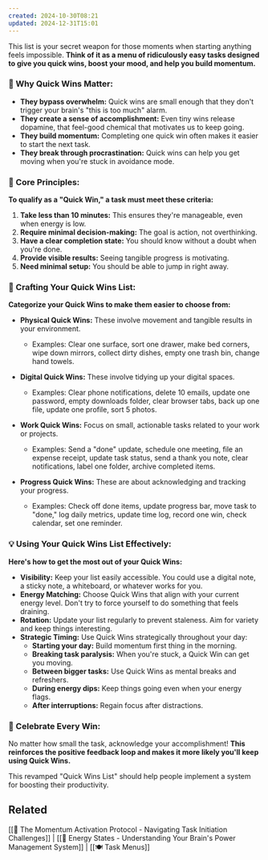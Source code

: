 ```yaml
---
created: 2024-10-30T08:21
updated: 2024-12-31T15:01
---
```


This list is your secret weapon for those moments when starting anything feels impossible. **Think of it as a menu of ridiculously easy tasks designed to give you quick wins, boost your mood, and help you build momentum.**

### 🚀 Why Quick Wins Matter:

- **They bypass overwhelm:** Quick wins are small enough that they don't trigger your brain's "this is too much" alarm.
- **They create a sense of accomplishment:** Even tiny wins release dopamine, that feel-good chemical that motivates us to keep going.
- **They build momentum:** Completing one quick win often makes it easier to start the next task.
- **They break through procrastination:** Quick wins can help you get moving when you're stuck in avoidance mode.

### 🔑 Core Principles:

**To qualify as a "Quick Win," a task must meet these criteria:**

1. **Take less than 10 minutes:** This ensures they're manageable, even when energy is low.
2. **Require minimal decision-making:** The goal is action, not overthinking.
3. **Have a clear completion state:** You should know without a doubt when you're done.
4. **Provide visible results:** Seeing tangible progress is motivating.
5. **Need minimal setup:** You should be able to jump in right away.

### 📝 Crafting Your Quick Wins List:

**Categorize your Quick Wins to make them easier to choose from:**

- **Physical Quick Wins:** These involve movement and tangible results in your environment.
    
    - Examples: Clear one surface, sort one drawer, make bed corners, wipe down mirrors, collect dirty dishes, empty one trash bin, change hand towels.
- **Digital Quick Wins:** These involve tidying up your digital spaces.
    
    - Examples: Clear phone notifications, delete 10 emails, update one password, empty downloads folder, clear browser tabs, back up one file, update one profile, sort 5 photos.
- **Work Quick Wins:** Focus on small, actionable tasks related to your work or projects.
    
    - Examples: Send a "done" update, schedule one meeting, file an expense receipt, update task status, send a thank you note, clear notifications, label one folder, archive completed items.
- **Progress Quick Wins:** These are about acknowledging and tracking your progress.
    
    - Examples: Check off done items, update progress bar, move task to "done," log daily metrics, update time log, record one win, check calendar, set one reminder.

### 💡 Using Your Quick Wins List Effectively:

**Here's how to get the most out of your Quick Wins:**

- **Visibility:** Keep your list easily accessible. You could use a digital note, a sticky note, a whiteboard, or whatever works for you.
- **Energy Matching:** Choose Quick Wins that align with your current energy level. Don't try to force yourself to do something that feels draining.
- **Rotation:** Update your list regularly to prevent staleness. Aim for variety and keep things interesting.
- **Strategic Timing:** Use Quick Wins strategically throughout your day:
    - **Starting your day:** Build momentum first thing in the morning.
    - **Breaking task paralysis:** When you're stuck, a Quick Win can get you moving.
    - **Between bigger tasks:** Use Quick Wins as mental breaks and refreshers.
    - **During energy dips:** Keep things going even when your energy flags.
    - **After interruptions:** Regain focus after distractions.

### 🎉 Celebrate Every Win:

No matter how small the task, acknowledge your accomplishment! **This reinforces the positive feedback loop and makes it more likely you'll keep using Quick Wins.**

This revamped "Quick Wins List" should help people implement a system for boosting their productivity.

## Related
[[🚨 The Momentum Activation Protocol - Navigating Task Initiation Challenges]] | [[🔋 Energy States - Understanding Your Brain's Power Management System]] | [[🍽️ Task Menus]]
